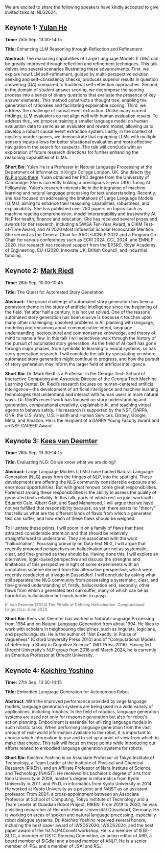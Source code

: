 We are excited to share the following speakers have kindly accepted to give invited talks at INLG2024.

## Keynote 1: [Yulan He](https://sites.google.com/view/yulanhe)

**Time:** 25th Sep. 13:30-14:15

**Title:** Enhancing LLM Reasoning through Reflection and Refinement

**Abstract:** The reasoning capabilities of Large Language Models (LLMs) can be greatly improved through reflection and refinement techniques. This talk delves into several scenarios illustrating these advancements. First, we explore how LLM self-refinement, guided by multi-perspective solution seeking and self-consistency checks, produces superior results in question answering (QA) compared to traditional self-reflection approaches. Second, in the domain of student answer scoring, we decompose the scoring process into a series of binary questions that evaluate the presence of key answer elements. This method constructs a thought tree, enabling the generation of rationales and facilitating explainable scoring. Third, we address the challenge of causal event extraction. Unlike many current findings, LLM evaluators do not align well with human evaluation results. To address this,, we propose training a smaller language model on human evaluation data to serve as an evaluator and reward model, allowing us to develop a robust causal event extraction system. Lastly, in the context of mystery murder games, we demonstrate that equipping LLMs with multiple sensory inputs allows for better situational evaluation and more effective navigation in the search for suspects. The talk will conclude with an exploration of future research directions for further enhancing the reasoning capabilities of LLMs.

**Short Bio:** Yulan He is a Professor in Natural Language Processing at the Department of Informatics in King’s College London, UK. She directs [the NLP group there](https://kclnlp.github.io). Yulan obtained her PhD degree from the University of Cambridge. She is currently holding a prestigious 5-year UKRI Turing AI Fellowship. Yulan’s research interests lie in the integration of machine learning and natural language processing for text understanding. Recently, she has focused on addressing the limitations of Large Language Models (LLMs), aiming to enhance their reasoning capabilities, robustness, and explainability. She has published over 250 papers on topics such as machine reading comprehension, model interpretability and trustworthy AI, NLP for health, finance and education. She has received several prizes and awards for her research, including a SWSA Ten-Year Award, a CIKM Test-of-Time Award, and AI 2020 Most Influential Scholar Honourable Mention. She served as the General Chair for AACL-IJCNLP 2022 and a Program Co-Chair for various conferences such as ECIR 2024, CCL 2024, and EMNLP 2020. Her research has received support from the EPSRC, Royal Academy of Engineering, EU-H2020, Innovate UK, British Council, and industrial funding.


## Keynote 2: [Mark Riedl](https://eilab.gatech.edu/mark-riedl.html)

**Time:** 26th Sep. 10:00-10:45

**Title:** The Quest for Automated Story Generation

**Abstract:** The grand challenge of automated story generation has been a persistent theme in the study of artificial intelligence since the beginning of the field. Yet after half a century, it is not yet solved. One of the reasons automated story generation has been elusive is because it touches upon many other challenging, unsolved problems in AI: planning with language, modeling and reasoning about communicative intent, language understanding, sociocultural and commonsense knowledge, and theory of mind to name a few. In this talk I will selectively walk through the history of the pursuit of automated story generation. As the field of AI itself has gone through major phases, from symbolic to learning to neural systems, so has story generation research. I will conclude the talk by speculating on where automated story generation might continue to progress, and how the pursuit of story generation may inform the larger field of artificial intelligence.

**Short Bio:** Dr. Mark Riedl is a Professor in the Georgia Tech School of Interactive Computing and Associate Director of the Georgia Tech Machine Learning Center. Dr. Riedl’s research focuses on human-centered artificial intelligence—the development of artificial intelligence and machine learning technologies that understand and interact with human users in more natural ways. Dr. Riedl’s recent work has focused on story understanding and generation, computational creativity, explainable AI, and teaching virtual agents to behave safely. His research is supported by the NSF, DARPA, ONR, the U.S. Army, U.S. Health and Human Services, Disney, Google, Meta, and Amazon. He is the recipient of a DARPA Young Faculty Award and an NSF CAREER Award.

## Keynote 3: [Kees van Deemter](https://www.uu.nl/medewerkers/CJvanDeemter)

**Time:** 26th Sep. 13:30-14:15

**Title:** Evaluating NLG: Do we know what we are doing?

**Abstract:** Large Language Models (LLMs) have hauled Natural Language Generation (NLG) away from the fringes of NLP, into the spotlight. These developments are offering the NLG community considerable exposure and enormous opportunities. But with great renown come great responsibilities. Foremost among these responsibilities is the ability to assess the quality of generated texts reliably. In this talk, parts of which rest on joint work with Eduardo Calo, Albert Gatt, and Saad Mahamood, I will argue that we have not yet fulfilled that responsibility because, as yet, there exists no "theory" that tells us what are the different kinds of flaws from which a generated text can suffer, and how each of these flaws should be weighed.

To illustrate these points, I will zoom in on a family of flaws that have attracted considerable attention and that should be relatively straightforward to understand. They are associated with the word "hallucination". Focussing primarily on Data-text NLG, I will argue that recently proposed perspectives on hallucination are not as systematic, clear, and fine-grained as they should be. Having done this, I will explore an alternative, logic-based perspective and discuss the strengths and limitations of this perspective in light of some experiments with an annotation scheme derived from this alternative perspective, which were recently conducted at trivago in Dusseldorf. I will conclude by asking what still separates the NLG community from possessing a systematic, clear, and fine-grained understanding of, firstly, hallucination and, secondly, other flaws from which a generated text can suffer, many of which can be as harmful as hallucination but much harder to grasp.

<span style="font-size: 0.8rem; color: #666666">K. van Deemter (2024) The Pitfalls of Defining Hallucination. Computational Linguistics, June 2024.</span>

**Short Bio:** Kees van Deemter has worked in Natural Language Processing from 1984 and on Natural Language Generation from about 1994. He likes to work with scholars in neighbouring disciplines, such as linguists, logicians, and psycholinguists. He is the author of "Not Exactly: in Praise of Vagueness" (Oxford University Press 2010) and of "Computational Models of Referring: a Study in Cognitive Science" (MIT Press 2016). Having led Utrecht University's NLP group from 2018 until March 2024, he is currently an Emeritus Professor at Utrecht University.

## Keynote 4: [Koichiro Yoshino](https://www.pomdp.net/)

**Time:** 27th Sep. 13:30-14:15

**Title:** Embodied Language Generation for Autonomous Robot

**Abstract:** With the improved performance provided by large language models, language generation systems are being used in a wide variety of applications, including robotics. In the field of robotics, language generation systems are used not only for response generation but also for robot's action planning. Embodiment is essential for utilizing language models in such robotic tasks. When performing language generation from the vast amount of real-world information available to the robot, it is important to choose which information to use and to set up a point of view from which to make that choice. This talk will focus on these points while introducing our efforts related to embodied language generation systems for robots.

**Short Bio:** Koichiro Yoshino is an Associate Professor at Tokyo Institute of Technology, a Team Leader at the Institute of Physical and Chemical Research (RIKEN), and an Affiliate Professor of Nara Institute of Science and Technology (NAIST). He received his bachelor's degree of arts from Keio University in 2009, master's degree in informatics from Kyoto University in 2011, and Ph.D. in informatics from Kyoto University in 2014. He worked at Kyoto University as a postdoc and NAIST as an assistant professor. From 2024, a cross-appointment between an Associate Professor at School of Computing, Tokyo Institute of Technology and a Team Leader at Guardian Robot Project, RIKEN. From 2019 to 2020, he was a visiting researcher of Heinrich-Heine-Universität Düsseldorf, Germany. He is working on areas of spoken and natural language processing, especially robot dialogue systems. Dr. Koichiro Yoshino received several honors, including the best paper award of IWSDS2020, IWSDS2024, and the best paper award of the 1st NLP4ConvAI workshop. He is a member of IEEE-SLTC, a member of DSTC Steering Committee, an action editor of ARR, a board member of SIGdial and a board member of ANLP. He is a senior member of IPSJ and a member of JSAI and RSJ.